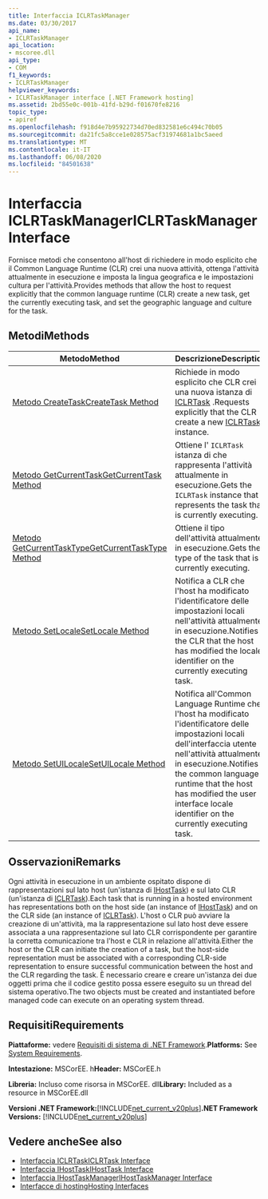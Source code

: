 ```yaml
---
title: Interfaccia ICLRTaskManager
ms.date: 03/30/2017
api_name:
- ICLRTaskManager
api_location:
- mscoree.dll
api_type:
- COM
f1_keywords:
- ICLRTaskManager
helpviewer_keywords:
- ICLRTaskManager interface [.NET Framework hosting]
ms.assetid: 2bd55e0c-001b-41fd-b29d-f01670fe8216
topic_type:
- apiref
ms.openlocfilehash: f918d4e7b95922734d70ed832581e6c494c70b05
ms.sourcegitcommit: da21fc5a8cce1e028575acf31974681a1bc5aeed
ms.translationtype: MT
ms.contentlocale: it-IT
ms.lasthandoff: 06/08/2020
ms.locfileid: "84501638"
---
```

# <a name="iclrtaskmanager-interface"></a><span data-ttu-id="f8803-102">Interfaccia ICLRTaskManager</span><span class="sxs-lookup"><span data-stu-id="f8803-102">ICLRTaskManager Interface</span></span>
<span data-ttu-id="f8803-103">Fornisce metodi che consentono all'host di richiedere in modo esplicito che il Common Language Runtime (CLR) crei una nuova attività, ottenga l'attività attualmente in esecuzione e imposta la lingua geografica e le impostazioni cultura per l'attività.</span><span class="sxs-lookup"><span data-stu-id="f8803-103">Provides methods that allow the host to request explicitly that the common language runtime (CLR) create a new task, get the currently executing task, and set the geographic language and culture for the task.</span></span>  
  
## <a name="methods"></a><span data-ttu-id="f8803-104">Metodi</span><span class="sxs-lookup"><span data-stu-id="f8803-104">Methods</span></span>  
  
|<span data-ttu-id="f8803-105">Metodo</span><span class="sxs-lookup"><span data-stu-id="f8803-105">Method</span></span>|<span data-ttu-id="f8803-106">Descrizione</span><span class="sxs-lookup"><span data-stu-id="f8803-106">Description</span></span>|  
|------------|-----------------|  
|[<span data-ttu-id="f8803-107">Metodo CreateTask</span><span class="sxs-lookup"><span data-stu-id="f8803-107">CreateTask Method</span></span>](iclrtaskmanager-createtask-method.md)|<span data-ttu-id="f8803-108">Richiede in modo esplicito che CLR crei una nuova istanza di [ICLRTask](iclrtask-interface.md) .</span><span class="sxs-lookup"><span data-stu-id="f8803-108">Requests explicitly that the CLR create a new [ICLRTask](iclrtask-interface.md) instance.</span></span>|  
|[<span data-ttu-id="f8803-109">Metodo GetCurrentTask</span><span class="sxs-lookup"><span data-stu-id="f8803-109">GetCurrentTask Method</span></span>](iclrtaskmanager-getcurrenttask-method.md)|<span data-ttu-id="f8803-110">Ottiene l' `ICLRTask` istanza di che rappresenta l'attività attualmente in esecuzione.</span><span class="sxs-lookup"><span data-stu-id="f8803-110">Gets the `ICLRTask` instance that represents the task that is currently executing.</span></span>|  
|[<span data-ttu-id="f8803-111">Metodo GetCurrentTaskType</span><span class="sxs-lookup"><span data-stu-id="f8803-111">GetCurrentTaskType Method</span></span>](iclrtaskmanager-getcurrenttasktype-method.md)|<span data-ttu-id="f8803-112">Ottiene il tipo dell'attività attualmente in esecuzione.</span><span class="sxs-lookup"><span data-stu-id="f8803-112">Gets the type of the task that is currently executing.</span></span>|  
|[<span data-ttu-id="f8803-113">Metodo SetLocale</span><span class="sxs-lookup"><span data-stu-id="f8803-113">SetLocale Method</span></span>](iclrtaskmanager-setlocale-method.md)|<span data-ttu-id="f8803-114">Notifica a CLR che l'host ha modificato l'identificatore delle impostazioni locali nell'attività attualmente in esecuzione.</span><span class="sxs-lookup"><span data-stu-id="f8803-114">Notifies the CLR that the host has modified the locale identifier on the currently executing task.</span></span>|  
|[<span data-ttu-id="f8803-115">Metodo SetUILocale</span><span class="sxs-lookup"><span data-stu-id="f8803-115">SetUILocale Method</span></span>](iclrtaskmanager-setuilocale-method.md)|<span data-ttu-id="f8803-116">Notifica all'Common Language Runtime che l'host ha modificato l'identificatore delle impostazioni locali dell'interfaccia utente nell'attività attualmente in esecuzione.</span><span class="sxs-lookup"><span data-stu-id="f8803-116">Notifies the common language runtime that the host has modified the user interface locale identifier on the currently executing task.</span></span>|  
  
## <a name="remarks"></a><span data-ttu-id="f8803-117">Osservazioni</span><span class="sxs-lookup"><span data-stu-id="f8803-117">Remarks</span></span>  
 <span data-ttu-id="f8803-118">Ogni attività in esecuzione in un ambiente ospitato dispone di rappresentazioni sul lato host (un'istanza di [IHostTask](ihosttask-interface.md)) e sul lato CLR (un'istanza di [ICLRTask](iclrtask-interface.md)).</span><span class="sxs-lookup"><span data-stu-id="f8803-118">Each task that is running in a hosted environment has representations both on the host side (an instance of [IHostTask](ihosttask-interface.md)) and on the CLR side (an instance of [ICLRTask](iclrtask-interface.md)).</span></span> <span data-ttu-id="f8803-119">L'host o CLR può avviare la creazione di un'attività, ma la rappresentazione sul lato host deve essere associata a una rappresentazione sul lato CLR corrispondente per garantire la corretta comunicazione tra l'host e CLR in relazione all'attività.</span><span class="sxs-lookup"><span data-stu-id="f8803-119">Either the host or the CLR can initiate the creation of a task, but the host-side representation must be associated with a corresponding CLR-side representation to ensure successful communication between the host and the CLR regarding the task.</span></span> <span data-ttu-id="f8803-120">È necessario creare e creare un'istanza dei due oggetti prima che il codice gestito possa essere eseguito su un thread del sistema operativo.</span><span class="sxs-lookup"><span data-stu-id="f8803-120">The two objects must be created and instantiated before managed code can execute on an operating system thread.</span></span>  
  
## <a name="requirements"></a><span data-ttu-id="f8803-121">Requisiti</span><span class="sxs-lookup"><span data-stu-id="f8803-121">Requirements</span></span>  
 <span data-ttu-id="f8803-122">**Piattaforme:** vedere [Requisiti di sistema di .NET Framework](../../get-started/system-requirements.md).</span><span class="sxs-lookup"><span data-stu-id="f8803-122">**Platforms:** See [System Requirements](../../get-started/system-requirements.md).</span></span>  
  
 <span data-ttu-id="f8803-123">**Intestazione:** MSCorEE. h</span><span class="sxs-lookup"><span data-stu-id="f8803-123">**Header:** MSCorEE.h</span></span>  
  
 <span data-ttu-id="f8803-124">**Libreria:** Incluso come risorsa in MSCorEE. dll</span><span class="sxs-lookup"><span data-stu-id="f8803-124">**Library:** Included as a resource in MSCorEE.dll</span></span>  
  
 <span data-ttu-id="f8803-125">**Versioni .NET Framework:**[!INCLUDE[net_current_v20plus](../../../../includes/net-current-v20plus-md.md)]</span><span class="sxs-lookup"><span data-stu-id="f8803-125">**.NET Framework Versions:** [!INCLUDE[net_current_v20plus](../../../../includes/net-current-v20plus-md.md)]</span></span>  
  
## <a name="see-also"></a><span data-ttu-id="f8803-126">Vedere anche</span><span class="sxs-lookup"><span data-stu-id="f8803-126">See also</span></span>

- [<span data-ttu-id="f8803-127">Interfaccia ICLRTask</span><span class="sxs-lookup"><span data-stu-id="f8803-127">ICLRTask Interface</span></span>](iclrtask-interface.md)
- [<span data-ttu-id="f8803-128">Interfaccia IHostTask</span><span class="sxs-lookup"><span data-stu-id="f8803-128">IHostTask Interface</span></span>](ihosttask-interface.md)
- [<span data-ttu-id="f8803-129">Interfaccia IHostTaskManager</span><span class="sxs-lookup"><span data-stu-id="f8803-129">IHostTaskManager Interface</span></span>](ihosttaskmanager-interface.md)
- [<span data-ttu-id="f8803-130">Interfacce di hosting</span><span class="sxs-lookup"><span data-stu-id="f8803-130">Hosting Interfaces</span></span>](hosting-interfaces.md)
